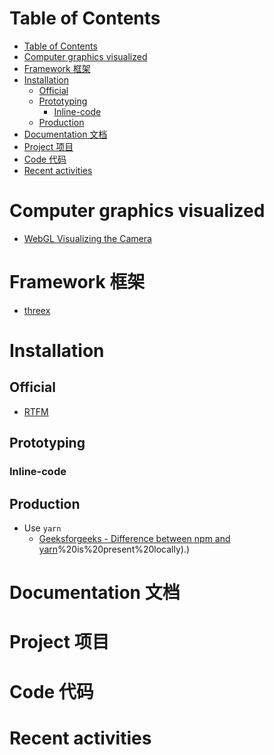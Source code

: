 # Table of Contents
- [Table of Contents](#table-of-contents)
- [Computer graphics visualized](#computer-graphics-visualized)
- [Framework 框架](#framework-框架)
- [Installation](#installation)
  - [Official](#official)
  - [Prototyping](#prototyping)
    - [Inline-code](#inline-code)
  - [Production](#production)
- [Documentation 文档](#documentation-文档)
- [Project 项目](#project-项目)
- [Code 代码](#code-代码)
- [Recent activities](#recent-activities)

# Computer graphics visualized
- [WebGL Visualizing the Camera](https://webglfundamentals.org/webgl/lessons/webgl-visualizing-the-camera.html)

# Framework 框架
- [threex](http://www.threejsgames.com/extensions/)
# Installation
## Official
- [RTFM](https://threejs.org/docs/index.html#manual/en/introduction/Installation)
## Prototyping
### Inline-code
## Production
- Use `yarn`
  - [Geeksforgeeks - Difference between npm and yarn](https://www.geeksforgeeks.org/difference-between-npm-and-yarn/#:~:text=npm%3A%20npm%20fetches%20dependencies%20from,version)%20is%20present%20locally).)
# Documentation 文档

# Project 项目

# Code 代码

# Recent activities


